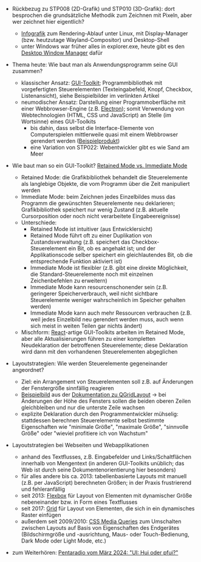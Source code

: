 - Rückbezug zu STP008 (2D-Grafik) und STP010 (3D-Grafik): dort besprochen die grundsätzliche Methodik zum Zeichnen mit Pixeln, aber wer zeichnet hier eigentlich?
    - [Infografik](https://commons.wikimedia.org/w/index.php?title=File:Schema_der_Schichten_der_grafischen_Benutzeroberfl%C3%A4che.svg&oldid=796566713) zum Rendering-Ablauf unter Linux, mit Display-Manager (bzw. heutzutage Wayland-Compositor) und Desktop-Shell
    - unter Windows war früher alles in explorer.exe, heute gibt es den [Desktop Window Manager](https://learn.microsoft.com/en-us/windows/win32/learnwin32/the-desktop-window-manager) dafür

- Thema heute: Wie baut man als Anwendungsprogramm seine GUI zusammen?
    - klassischer Ansatz: [GUI-Toolkit](https://de.wikipedia.org/w/index.php?title=GUI-Toolkit&oldid=246182813); Programmbibliothek mit vorgefertigten Steuerelementen (Texteingabefeld, Knopf, Checkbox, Listenansicht), siehe Beispielbilder im verlinkten Artikel
    - neumodischer Ansatz: Darstellung einer Programmoberfläche mit einer Webbrowser-Engine (z.B. [Electron](https://de.wikipedia.org/w/index.php?title=Electron_(Framework)&oldid=247717134)); somit Verwendung von Webtechnologien (HTML, CSS und JavaScript) an Stelle (im Wortsinne) eines GUI-Toolkits
        - bis dahin, dass selbst die Interface-Elemente von Computerspielen mittlerweile quasi mit einem Webbrowser gerendert werden ([Beispielprodukt](https://coherent-labs.com/products/coherent-gameface/))
        - eine Variation von STP022: Webentwickler gibt es wie Sand am Meer

- Wie baut man so ein GUI-Toolkit? [Retained Mode vs. Immediate Mode](https://de.wikipedia.org/w/index.php?title=Retained_Mode&oldid=245388723)
    - Retained Mode: die Grafikbibliothek behandelt die Steuerelemente als langlebige Objekte, die vom Programm über die Zeit manipuliert werden
    - Immediate Mode: beim Zeichnen jedes Einzelbildes muss das Programm die gewünschten Steuerelemente neu deklarieren; Grafikbibliothek speichert nur wenig Zustand (z.B. aktuelle Cursorposition oder noch nicht verarbeitete Eingabeereignisse)
    - Unterschiede:
        - Retained Mode ist intuitiver (aus Entwicklersicht)
        - Retained Mode führt oft zu einer Duplikation von Zustandsverwaltung (z.B. speichert das Checkbox-Steuerelement ein Bit, ob es angehakt ist; und der Applikationscode selber speichert ein gleichlautendes Bit, ob die entsprechende Funktion aktiviert ist)
        - Immediate Mode ist flexibler (z.B. gibt eine direkte Möglichkeit, die Standard-Steuerelemente noch mit einzelnen Zeichenbefehlen zu erweitern)
        - Immediate Mode kann resourcenschonender sein (z.B. geringerer Speicherverbrauch, weil nicht sichtbare Steuerelemente weniger wahrscheinlich im Speicher gehalten werden)
        - Immediate Mode kann auch mehr Ressourcen verbrauchen (z.B. weil jedes Einzelbild neu gerendert werden muss, auch wenn sich meist in weiten Teilen gar nichts ändert)
    - Mischform: [React](https://de.wikipedia.org/w/index.php?title=React&oldid=248452835)-artige GUI-Toolkits arbeiten im Retained Mode, aber alle Aktualisierungen führen zu einer kompletten Neudeklaration der betroffenen Steuerelemente; diese Deklaration wird dann mit den vorhandenen Steuerelementen abgeglichen

- Layoutstrategien: Wie werden Steuerelemente gegeneinander angeordnet?
    - Ziel: ein Arrangement von Steuerelementen soll z.B. auf Änderungen der Fenstergröße sinnfällig reagieren
    - [Beispielbild](https://doc.qt.io/qt-6/images/qgridlayout.png) aus der [Dokumentation zu QGridLayout](https://doc.qt.io/qt-6/qgridlayout.html) -> bei Änderungen der Höhe des Fensters sollen die beiden oberen Zeilen gleichbleiben und nur die unterste Zeile wachsen
    - explizite Deklaration durch den Programmentwickler mühselig: stattdessen berechnen Steuerelemente selbst bestimmte Eigenschaften wie "minimale Größe", "maximale Größe", "sinnvolle Größe" oder "wieviel profitiere ich von Wachstum"

- Layoutstrategien bei Webseiten und Webapplikationen
    - anhand des Textflusses, z.B. Eingabefelder und Links/Schaltflächen innerhalb von Mengentext (in anderen GUI-Toolkits unüblich; das Web ist durch seine Dokumentenorientierung hier besonders)
    - für alles andere bis ca. 2013: tabellenbasierte Layouts mit manuell (z.B. per JavaScript) berechneten Größen; in der Praxis frustrierend und fehleranfällig
    - seit 2013: [Flexbox](https://css-tricks.com/snippets/css/a-guide-to-flexbox/) für Layout von Elementen mit dynamischer Größe nebeneinander bzw. in Form eines Textflusses
    - seit 2017: [Grid](https://css-tricks.com/snippets/css/complete-guide-grid/) für Layout von Elementen, die sich in ein dynamisches Raster einfügen
    - außerdem seit 2009/2010: [CSS Media Queries](https://developer.mozilla.org/en-US/docs/Web/CSS/CSS_media_queries/Using_media_queries) zum Umschalten zwischen Layouts auf Basis von Eigenschaften des Endgerätes (Bildschirmgröße und -ausrichtung, Maus- oder Touch-Bedienung, Dark Mode oder Light Mode, etc.)

- zum Weiterhören: [Pentaradio vom März 2024: "UI: Hui oder pfui?"](https://hedgedoc.c3d2.de/pentaradio-2024-03#)
